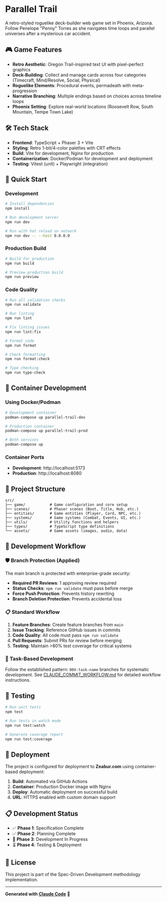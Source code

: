 # Parallel Trail

A retro-styled roguelike deck-builder web game set in Phoenix, Arizona. Follow Penelope "Penny" Torres as she navigates time loops and parallel universes after a mysterious car accident.

## 🎮 Game Features

- **Retro Aesthetic**: Oregon Trail-inspired text UI with pixel-perfect graphics
- **Deck-Building**: Collect and manage cards across four categories (Timecraft, Mind/Resolve, Social, Physical)
- **Roguelike Elements**: Procedural events, permadeath with meta-progression
- **Narrative Branching**: Multiple endings based on choices across timeline loops
- **Phoenix Setting**: Explore real-world locations (Roosevelt Row, South Mountain, Tempe Town Lake)

## 🛠️ Tech Stack

- **Frontend**: TypeScript + Phaser 3 + Vite
- **Styling**: Retro 1-bit/4-color palettes with CRT effects
- **Build**: Vite for development, Nginx for production
- **Containerization**: Docker/Podman for development and deployment
- **Testing**: Vitest (unit) + Playwright (integration)

## 🚀 Quick Start

### Development
```bash
# Install dependencies
npm install

# Run development server
npm run dev

# Run with hot reload on network
npm run dev -- --host 0.0.0.0
```

### Production Build
```bash
# Build for production
npm run build

# Preview production build
npm run preview
```

### Code Quality
```bash
# Run all validation checks
npm run validate

# Run linting
npm run lint

# Fix linting issues
npm run lint:fix

# Format code
npm run format

# Check formatting
npm run format:check

# Type checking
npm run type-check
```

## 🐳 Container Development

### Using Docker/Podman
```bash
# Development container
podman-compose up parallel-trail-dev

# Production container
podman-compose up parallel-trail-prod

# Both services
podman-compose up
```

### Container Ports
- **Development**: http://localhost:5173
- **Production**: http://localhost:8080

## 📁 Project Structure

```
src/
├── game/           # Game configuration and core setup
├── scenes/         # Phaser scenes (Boot, Title, Hub, etc.)
├── entities/       # Game entities (Player, Card, NPC, etc.)
├── systems/        # Game systems (Combat, Events, UI, etc.)
├── utils/          # Utility functions and helpers
├── types/          # TypeScript type definitions
└── assets/         # Game assets (images, audio, data)
```

## 🎯 Development Workflow

### 🛡️ Branch Protection (Applied)
The main branch is protected with enterprise-grade security:
- **Required PR Reviews**: 1 approving review required
- **Status Checks**: `npm run validate` must pass before merge
- **Force Push Protection**: Prevents history rewriting
- **Branch Deletion Protection**: Prevents accidental loss

### 📋 Standard Workflow
1. **Feature Branches**: Create feature branches from `main`
2. **Issue Tracking**: Reference GitHub issues in commits
3. **Code Quality**: All code must pass `npm run validate`
4. **Pull Requests**: Submit PRs for review before merging
5. **Testing**: Maintain >80% test coverage for critical systems

### 🚀 Task-Based Development
Follow the established pattern: `00X-task-name` branches for systematic development.
See [CLAUDE_COMMIT_WORKFLOW.md](CLAUDE_COMMIT_WORKFLOW.md) for detailed workflow instructions.

## 🧪 Testing

```bash
# Run unit tests
npm test

# Run tests in watch mode
npm run test:watch

# Generate coverage report
npm run test:coverage
```

## 🚀 Deployment

The project is configured for deployment to **Zeabur.com** using container-based deployment:

1. **Build**: Automated via GitHub Actions
2. **Container**: Production Docker image with Nginx
3. **Deploy**: Automatic deployment on successful build
4. **URL**: HTTPS enabled with custom domain support

## 📋 Development Status

- ✅ **Phase 1**: Specification Complete
- ✅ **Phase 2**: Planning Complete  
- 🚧 **Phase 3**: Development In Progress
- ⏳ **Phase 4**: Testing & Deployment

## 📝 License

This project is part of the Spec-Driven Development methodology implementation.

---

**Generated with [Claude Code](https://claude.ai/code)** 🤖